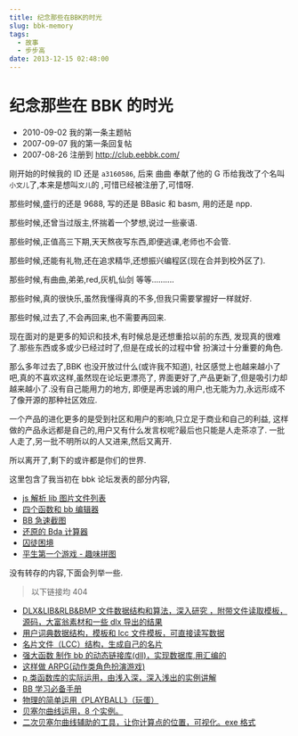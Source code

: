 ```yaml
---
title: 纪念那些在BBK的时光
slug: bbk-memory
tags:
  - 故事
  - 步步高
date: 2013-12-15 02:48:00
---
```


# 纪念那些在 BBK 的时光

- 2010-09-02 我的第一条主题帖
- 2007-09-07 我的第一条回复帖
- 2007-08-26 注册到 http://club.eebbk.com/

<!-- more -->

刚开始的时候我的 ID 还是 `a3160586`,
后来 曲曲 奉献了他的 G 币给我改了个名叫`小文儿`了,本来是想叫`文儿`的
,可惜已经被注册了,可惜呀.

那些时候,盛行的还是 9688, 写的还是 BBasic 和 basm, 用的还是 npp.

那些时候,还曾当过版主,怀揣着一个梦想,说过一些豪语.

那些时候,正值高三下期,天天熬夜写东西,即便逃课,老师也不会管.

那些时候,还能有礼物,还在追求精华,还想振兴编程区(现在合并到校外区了).

那些时候,有曲曲,弟弟,red,灰机,仙剑 等等..........

那些时候,真的很快乐,虽然我懂得真的不多,但我只需要掌握好一样就好.

那些时候,过去了,不会再回来,也不需要再回来.


现在面对的是更多的知识和技术,有时候总是还想重拾以前的东西,
发现真的很难了.那些东西或多或少已经过时了,但是在成长的过程中曾
扮演过十分重要的角色.

那么多年过去了,BBK 也没开放过什么(或许我不知道),
社区感觉上也越来越小了吧,真的不喜欢这样,虽然现在论坛更漂亮了,
界面更好了,产品更新了,但是吸引力却越来越小了.没有自己能用力的地方,
即便是再忠诚的用户,也无能为力,永远形成不了像开源的那种社区效应.

一个产品的进化更多的是受到社区和用户的影响,只立足于商业和自己的利益,
这样做的产品永远都是自己的,用户又有什么发言权呢?最后也只能是人走茶凉了.
一批人走了,另一批不明所以的人又进来,然后又离开.

所以离开了,剩下的或许都是你们的世界.

这里包含了我当初在 bbk 论坛发表的部分内容,

- [js 解析 lib 图片文件列表](https://wener.me/story/bbk-bbimg-js)
- [四个函数和 bb 编辑器](https://wener.me/story/bbk-libs)
- [BB 急速截图](https://wener.me/story/bbk-quick-screenshot)
- [还原的 Bda 计算器](https://wener.me/story/bbk-bda-calc)
- [囚徒困境](https://wener.me/story/bbk-game-prisoner-dilemma)
- [平生第一个游戏 - 趣味拼图](https://wener.me/story/bbk-first-game)

没有转存的内容,下面会列举一些.

> 以下链接均 404

- [DLX&LIB&RLB&BMP 文件数据结构和算法，深入研究 ，附带文件读取模板，源码，大富翁素材和一些 dlx 导出的结果](http://club.eebbk.com/bbkbbs/showtopic/250018/1)
- [用户词典数据结构，模板和 lcc 文件模板，可直接读写数据](http://club.eebbk.com/bbkbbs/showtopic/250082/1)
- [名片文件（LCC）结构，生成自己的名片](http://club.eebbk.com/bbkbbs/showtopic/249402/1)
- [强大函数 制作 bb 的动态链接库(dll)，实现数据库,用汇编的](http://club.eebbk.com/bbkbbs/showtopic/246851/1)
- [这样做 ARPG(动作类角色扮演游戏)](http://club.eebbk.com/bbkbbs/showtopic/245477/1)
- [p 类函数库的实际运用，由浅入深，深入浅出的实例讲解](http://club.eebbk.com/bbkbbs/showtopic/244376/1)
- [BB 学习必备手册](http://club.eebbk.com/bbkbbs/showtopic/245464/1)
- [物理的简单运用《PLAYBALL》（玩蛋）](http://club.eebbk.com/bbkbbs/showtopic/243308/1)
- [贝塞尔曲线运用，8 个实例。](http://club.eebbk.com/bbkbbs/showtopic/243000/1)
- [二次贝塞尔曲线辅助的工具，让你计算点的位置，可视化。exe 格式](http://club.eebbk.com/bbkbbs/showtopic/243168/1)
